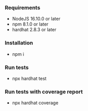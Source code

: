 ### Requirements
* NodeJS 16.10.0 or later
* npm 8.1.0 or later 
* hardhat 2.8.3 or later
### Installation
* npm i
### Run tests
* npx hardhat test
### Run tests with coverage report
* npx hardhat coverage